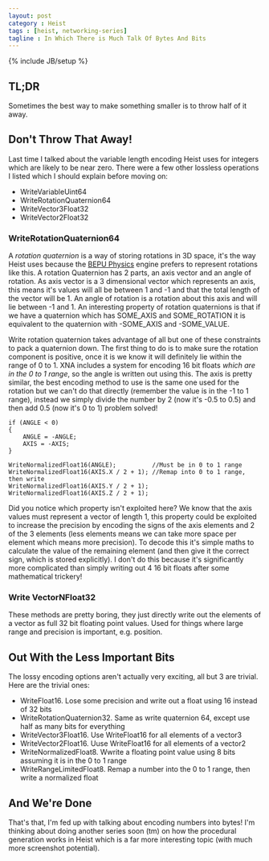 ```yaml
---
layout: post
category : Heist
tags : [heist, networking-series]
tagline : In Which There is Much Talk Of Bytes And Bits
---
```

{% include JB/setup %}


## TL;DR

Sometimes the best way to make something smaller is to throw half of it away.

## Don't Throw That Away!

Last time I talked about the variable length encoding Heist uses for integers which are likely to be near zero. There were a few other lossless operations I listed which I should explain before moving on:

 - WriteVariableUint64
 - WriteRotationQuaternion64
 - WriteVector3Float32
 - WriteVector2Float32
 
### WriteRotationQuaternion64

A _rotation quaternion_ is a way of storing rotations in 3D space, it's the way Heist uses because the [BEPU Physics](http://bepuphysics.codeplex.com/) engine prefers to represent rotations like this. A rotation Quaternion has 2 parts, an axis vector and an angle of rotation. As axis vector is a 3 dimensional vector which represents an axis, this means it's values will all be between 1 and -1 and that the total length of the vector will be 1. An angle of rotation is a rotation about this axis and will lie between -1 and 1. An interesting property of rotation quaternions is that if we have a quaternion which has SOME_AXIS and SOME_ROTATION it is equivalent to the quaternion with -SOME_AXIS and -SOME_VALUE.

Write rotation quaternion takes advantage of all but one of these constraints to pack a quaternion down. The first thing to do is to make sure the rotation component is positive, once it is we know it will definitely lie within the range of 0 to 1. XNA includes a system for encoding 16 bit floats *which are in the 0 to 1 range*, so the angle is written out using this. The axis is pretty similar, the best encoding method to use is the same one used for the rotation but we can't do that directly (remember the value is in the -1 to 1 range), instead we simply divide the number by 2 (now it's -0.5 to 0.5) and then add 0.5 (now it's 0 to 1) problem solved!

    if (ANGLE < 0)
    {
        ANGLE = -ANGLE;
        AXIS = -AXIS;
    }
    
    WriteNormalizedFloat16(ANGLE);          //Must be in 0 to 1 range
    WriteNormalizedFloat16(AXIS.X / 2 + 1); //Remap into 0 to 1 range, then write
    WriteNormalizedFloat16(AXIS.Y / 2 + 1);
    WriteNormalizedFloat16(AXIS.Z / 2 + 1);

Did you notice which property isn't exploited here? We know that the axis values must represent a vector of length 1, this property could be exploited to increase the precision by encoding the signs of the axis elements and 2 of the 3 elements (less elements means we can take more space per element which means more precision). To decode this it's simple maths to calculate the value of the remaining element (and then give it the correct sign, which is stored explicitly). I don't do this because it's significantly more complicated than simply writing out 4 16 bit floats after some mathematical trickery!

### Write VectorNFloat32

These methods are pretty boring, they just directly write out the elements of a vector as full 32 bit floating point values. Used for things where large range and precision is important, e.g. position.

## Out With the Less Important Bits

The lossy encoding options aren't actually very exciting, all but 3 are trivial. Here are the trivial ones:

 - WriteFloat16. Lose some precision and write out a float using 16 instead of 32 bits
 - WriteRotationQuaternion32. Same as write quaternion 64, except use half as many bits for everything
 - WriteVector3Float16. Use WriteFloat16 for all elements of a vector3
 - WriteVector2Float16. Uuse WriteFloat16 for all elements of a vector2
 - WriteNormalizedFloat8. Wwrite a floating point value using 8 bits assuming it is in the 0 to 1 range
 - WriteRangeLimitedFloat8. Remap a number into the 0 to 1 range, then write a normalized float
 
## And We're Done

That's that, I'm fed up with talking about encoding numbers into bytes! I'm thinking about doing another series soon (tm) on how the procedural generation works in Heist which is a far more interesting topic (with much more screenshot potential).